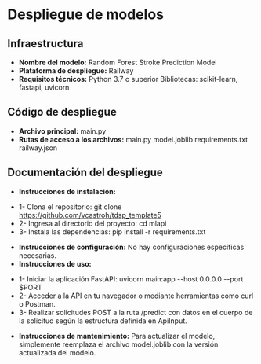 # Despliegue de modelos

## Infraestructura

- **Nombre del modelo:**  Random Forest Stroke Prediction Model
- **Plataforma de despliegue:** Railway
- **Requisitos técnicos:** Python 3.7 o superior
                           Bibliotecas: scikit-learn, fastapi, uvicorn

## Código de despliegue

- **Archivo principal:** main.py
- **Rutas de acceso a los archivos:** main.py
                                      model.joblib
                                      requirements.txt
                                      railway.json

## Documentación del despliegue

- **Instrucciones de instalación:**
* 1- Clona el repositorio: git clone https://github.com/vcastroh/tdsp_template5
* 2- Ingresa al directorio del proyecto: cd mlapi
* 3- Instala las dependencias: pip install -r requirements.txt
- **Instrucciones de configuración:** No hay configuraciones específicas necesarias.
- **Instrucciones de uso:** 
* 1- Iniciar la aplicación FastAPI: uvicorn main:app --host 0.0.0.0 --port $PORT
* 2- Acceder a la API en tu navegador o mediante herramientas como curl o Postman.
* 3- Realizar solicitudes POST a la ruta /predict con datos en el cuerpo de la solicitud según la estructura definida en ApiInput.
- **Instrucciones de mantenimiento:** Para actualizar el modelo, simplemente reemplaza el archivo model.joblib con la versión actualizada del modelo.
